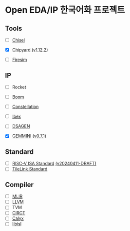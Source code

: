 # Open EDA/IP 한국어화 프로젝트

## Tools
- [ ] [Chisel](https://www.chisel-lang.org/docs) 
- [x] [Chipyard](https://chipyard.readthedocs.io/en/latest/index.html) [\(v1.12.2\)](https://github.com/ParkDongho/chipyard/blob/docs-kr-1.12.2/docs/index.rst)
- [ ] [Firesim](https://docs.fires.im/en/latest/)


## IP
- [ ] Rocket
- [ ] [Boom](https://docs.boom-core.org/en/latest/)
- [ ] [Constellation](https://constellation.readthedocs.io/en/latest/)
- [ ] [Ibex](https://ibex-core.readthedocs.io/en/latest/)
- [ ] [DSAGEN](https://dsa-framework.readthedocs.io/en/latest/)
- [x] [GEMMINI](https://github.com/ucb-bar/gemmini/blob/master/README.md) [\(v0.7.1\)](https://github.com/ParkDongho/gemmini/tree/docs-kr-0.7.1)


## Standard
- [ ] [RISC-V ISA Standard](https://github.com/riscv/riscv-isa-manual) [\(v20240411-DRAFT\)](https://github.com/ParkDongho/riscv-isa-manual/tree/docs-kr-v20240411-DRAFT)
- [ ] [TileLink Standard](https://www.sifive.com/document-file/tilelink-spec-1.9.3)

## Compiler
- [ ] [MLIR](https://mlir.llvm.org/)
- [ ] [LLVM](https://llvm.org/docs/)
- [ ] TVM
- [ ] [CIRCT]()
- [ ] [Calyx](https://calyxir.org/)
- [ ] [libisl](https://libisl.sourceforge.io/user.html)

